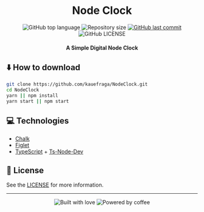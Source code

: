 <h1 align="center">Node Clock</h1>

<p align="center">
  <img
    alt="GitHub top language"
    src="https://img.shields.io/github/languages/top/kauefraga/NodeClock.svg"
  />
  <img
    alt="Repository size"
    src="https://img.shields.io/github/repo-size/kauefraga/NodeClock.svg"
  />
  <a href="https://github.com/kauefraga/NodeClock/commits/main">
    <img
      alt="GitHub last commit"
      src="https://img.shields.io/github/last-commit/kauefraga/NodeClock.svg"
    />
  </a>
  <img
    alt="GitHub LICENSE"
    src="https://img.shields.io/github/license/kauefraga/NodeClock.svg"
  />
</p>

<h4 align="center">A Simple Digital Node Clock</h4>

## ⬇️ How to download

```bash
git clone https://github.com/kauefraga/NodeClock.git
cd NodeClock
yarn || npm install
yarn start || npm start
```

## 💻 Technologies

- [Chalk](https://www.npmjs.com/package/chalk)
- [Figlet](https://www.npmjs.com/package/figlet)
- [TypeScript](https://www.typescriptlang.org) + [Ts-Node-Dev](https://www.npmjs.com/package/ts-node-dev)

## 📝 License

See the [LICENSE](https://github.com/kauefraga/NodeClock/blob/main/LICENSE) for more information.

---

<div align="center" display="flex">
  <img alt="Built with love" src="https://forthebadge.com/images/badges/built-with-love.svg">
  <img alt="Powered by coffee" src="https://forthebadge.com/images/badges/powered-by-coffee.svg">
</div>
